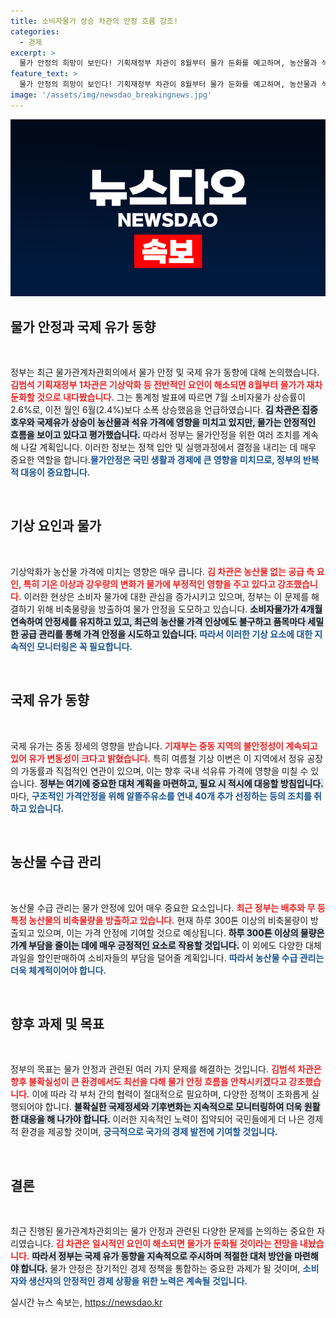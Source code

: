 ```yaml
---
title: 소비자물가 상승 차관의 안정 흐름 강조!
categories:
  - 경제
excerpt: >
  물가 안정의 희망이 보인다! 기획재정부 차관이 8월부터 물가 둔화를 예고하며, 농산물과 석유가격 안정을 위한 정부의 다양한 대책을 발표했다. 국제유가 동향도 예의주시하며, 민생 다지기 위한 비축물량 방출이 시작됐다.
feature_text: >
  물가 안정의 희망이 보인다! 기획재정부 차관이 8월부터 물가 둔화를 예고하며, 농산물과 석유가격 안정을 위한 정부의 다양한 대책을 발표했다. 국제유가 동향도 예의주시하며, 민생 다지기 위한 비축물량 방출이 시작됐다.
image: '/assets/img/newsdao_breakingnews.jpg'
---
```


<p><img src="/assets/img/newsdao_breakingnews.jpg" alt="ranknews 속보" /></p>

<h2 data-ke-size="size26">물가 안정과 국제 유가 동향</h2>

<p data-ke-size="size16">&nbsp;</p>

<p>정부는 최근 물가관계차관회의에서 물가 안정 및 국제 유가 동향에 대해 논의했습니다. <b><span style="color: #ee2323;">김범석 기획재정부 1차관은 기상악화 등 전반적인 요인이 해소되면 8월부터 물가가 재차 둔화할 것으로 내다봤습니다.</span></b> 그는 통계청 발표에 따르면 7월 소비자물가 상승률이 2.6%로, 이전 월인 6월(2.4%)보다 소폭 상승했음을 언급하였습니다. <b><span style="background-color: #21538527;">김 차관은 집중호우와 국제유가 상승이 농산물과 석유 가격에 영향을 미치고 있지만, 물가는 안정적인 흐름을 보이고 있다고 평가했습니다.</span></b> 따라서 정부는 물가안정을 위한 여러 조치를 계속해 나갈 계획입니다. 이러한 정보는 정책 입안 및 실행과정에서 결정을 내리는 데 매우 중요한 역할을 합니다.<b><span style="color: #1a5490;">물가안정은 국민 생활과 경제에 큰 영향을 미치므로, 정부의 반복적 대응이 중요합니다.</span></b></p>

<p data-ke-size="size16">&nbsp;</p>

<h2 data-ke-size="size26">기상 요인과 물가</h2>

<p data-ke-size="size16">&nbsp;</p>

<p>기상악화가 농산물 가격에 미치는 영향은 매우 큽니다. <b><span style="color: #ee2323;">김 차관은 농산물 없는 공급 측 요인, 특히 기온 이상과 강우량의 변화가 물가에 부정적인 영향을 주고 있다고 강조했습니다.</span></b>  이러한 현상은 소비자 물가에 대한 관심을 증가시키고 있으며, 정부는 이 문제를 해결하기 위해 비축물량을 방출하여 물가 안정을 도모하고 있습니다. <b><span style="background-color: #21538527;">소비자물가가 4개월 연속하여 안정세를 유지하고 있고, 최근의 농산물 가격 인상에도 불구하고 품목마다 세밀한 공급 관리를 통해 가격 안정을 시도하고 있습니다.</span></b> <b><span style="color: #1a5490;">따라서 이러한 기상 요소에 대한 지속적인 모니터링은 꼭 필요합니다.</span></b></p>

<p data-ke-size="size16">&nbsp;</p>

<h2 data-ke-size="size26">국제 유가 동향</h2>

<p data-ke-size="size16">&nbsp;</p>

<p>국제 유가는 중동 정세의 영향을 받습니다. <b><span style="color: #ee2323;">기재부는 중동 지역의 불안정성이 계속되고 있어 유가 변동성이 크다고 밝혔습니다.</span></b> 특히 여름철 기상 이변은 이 지역에서 정유 공장의 가동률과 직접적인 연관이 있으며, 이는 향후 국내 석유류 가격에 영향을 미칠 수 있습니다. <b><span style="background-color: #21538527;">정부는 여기에 중요한 대처 계획을 마련하고, 필요 시 적시에 대응할 방침입니다.</span></b> 마다, <b><span style="color: #1a5490;">구조적인 가격안정을 위해 알뜰주유소를 연내 40개 추가 선정하는 등의 조치를 취하고 있습니다.</span></b></p>

<p data-ke-size="size16">&nbsp;</p>

<h2 data-ke-size="size26">농산물 수급 관리</h2>

<p data-ke-size="size16">&nbsp;</p>

<p>농산물 수급 관리는 물가 안정에 있어 매우 중요한 요소입니다. <b><span style="color: #ee2323;">최근 정부는 배추와 무 등 특정 농산물의 비축물량을 방출하고 있습니다.</span></b> 현재 하루 300톤 이상의 비축물량이 방출되고 있으며, 이는 가격 안정에 기여할 것으로 예상됩니다. <b><span style="background-color: #21538527;">하루 300톤 이상의 물량은 가계 부담을 줄이는 데에 매우 긍정적인 요소로 작용할 것입니다.</span></b> 이 외에도 다양한 대체 과일을 할인판매하여 소비자들의 부담을 덜어줄 계획입니다. <b><span style="color: #1a5490;">따라서 농산물 수급 관리는 더욱 체계적이어야 합니다.</span></b></p>

<p data-ke-size="size16">&nbsp;</p>

<h2 data-ke-size="size26">향후 과제 및 목표</h2>

<p data-ke-size="size16">&nbsp;</p>

<p>정부의 목표는 물가 안정과 관련된 여러 가지 문제를 해결하는 것입니다. <b><span style="color: #ee2323;">김범석 차관은 향후 불확실성이 큰 환경에서도 최선을 다해 물가 안정 흐름을 안착시키겠다고 강조했습니다.</span></b> 이에 따라 각 부처 간의 협력이 절대적으로 필요하며, 다양한 정책이 조화롭게 실행되어야 합니다. <b><span style="background-color: #21538527;">불확실한 국제정세와 기후변화는 지속적으로 모니터링하여 더욱 원활한 대응을 해 나가야 합니다.</span></b> 이러한 지속적인 노력이 집약되어 국민들에게 더 나은 경제적 환경을 제공할 것이며, <b><span style="color: #1a5490;">궁극적으로 국가의 경제 발전에 기여할 것입니다.</span></b></p>

<p data-ke-size="size16">&nbsp;</p>

<h2 data-ke-size="size26">결론</h2>

<p data-ke-size="size16">&nbsp;</p>

<p>최근 진행된 물가관계차관회의는 물가 안정과 관련된 다양한 문제를 논의하는 중요한 자리였습니다. <b><span style="color: #ee2323;">김 차관은 일시적인 요인이 해소되면 물가가 둔화될 것이라는 전망을 내놨습니다.</span></b> <b><span style="background-color: #21538527;">따라서 정부는 국제 유가 동향을 지속적으로 주시하며 적절한 대처 방안을 마련해야 합니다.</span></b> 물가 안정은 장기적인 경제 정책을 통합하는 중요한 과제가 될 것이며, <b><span style="color: #1a5490;">소비자와 생산자의 안정적인 경제 상황을 위한 노력은 계속될 것입니다.</span></b> </p>
실시간 뉴스 속보는, <a href="https://newsdao.kr" rel="dofollow">https://newsdao.kr</a>


